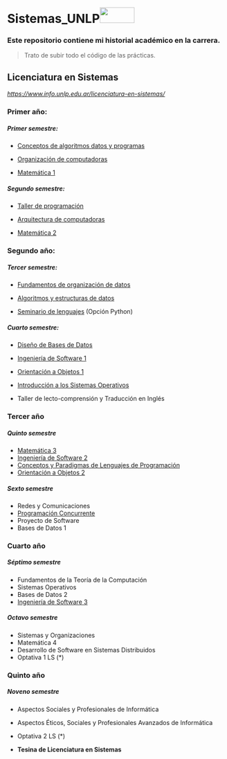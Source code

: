 
  

# Sistemas_UNLP<img width="80"  height="36"  src="https://play-lh.googleusercontent.com/XGFojVfc5XTbImdno3zRevF3TPqKfGOODel6eGDuRCZNhYmNZZ1EPwT0b0-oM5vjBt4=w600-h300-pc0xffffff-pd">

  

  

### Este repositorio contiene mi historial académico en la carrera.

> Trato de subir todo el código de las prácticas.

  

## Licenciatura en Sistemas

  

 *https://www.info.unlp.edu.ar/licenciatura-en-sistemas/*

  

  

### Primer año:

  

##### Primer semestre:

  

- [Conceptos de algoritmos datos y programas](https://github.com/NicolasCaporal/Sistemas_UNLP/tree/main/1er_A%C3%B1o/CADP)

  

- [Organización de computadoras](https://github.com/NicolasCaporal/Sistemas_UNLP/tree/main/1er_A%C3%B1o/OrganizacionDeComputadoras)

  

- [Matemática 1](https://github.com/NicolasCaporal/Sistemas_UNLP/tree/main/1er_A%C3%B1o/Matematica1)

  

##### Segundo semestre:

  

- [Taller de programación](https://github.com/NicolasCaporal/Sistemas_UNLP/tree/main/1er_A%C3%B1o/TallerDeProgramacion)

  

- [Arquitectura de computadoras](https://github.com/NicolasCaporal/Sistemas_UNLP/tree/main/1er_A%C3%B1o/ArquitecturaDeComputadoras)

  

- [Matemática 2](https://github.com/NicolasCaporal/Sistemas_UNLP/tree/main/1er_A%C3%B1o/Matematica2)

  

  

### Segundo año:

  

##### Tercer semestre:

  

- [Fundamentos de organización de datos](https://github.com/NicolasCaporal/Sistemas_UNLP/tree/main/2do_A%C3%B1o/Fundamentos_de_Organizaci%C3%B3n_de_Datos)

  

- [Algoritmos y estructuras de datos](https://github.com/NicolasCaporal/Sistemas_UNLP/tree/main/2do_A%C3%B1o/Algoritmos_y_Estructuras_de_Datos)

  

- [Seminario de lenguajes](https://github.com/NicolasCaporal/Sistemas_UNLP/tree/main/2do_A%C3%B1o/Seminario_de_Lenguajes) (Opción Python)


##### Cuarto semestre:


- [Diseño de Bases de Datos](https://github.com/NicolasCaporal/Sistemas_UNLP/tree/main/2do_A%C3%B1o/Dise%C3%B1o_de_Bases_de_Datos)

- [Ingeniería de Software 1](https://github.com/NicolasCaporal/Sistemas_UNLP/tree/main/2do_A%C3%B1o/Ingenier%C3%ADa_de_Software_1)

- [Orientación a Objetos 1](https://github.com/NicolasCaporal/Sistemas_UNLP/tree/main/2do_A%C3%B1o/Orientaci%C3%B3n_a_Objetos_1)

- [Introducción a los Sistemas Operativos](https://github.com/NicolasCaporal/Sistemas_UNLP/tree/main/2do_A%C3%B1o/Introducci%C3%B3n_a_los_Sistemas_Operativos)

- Taller de lecto-comprensión y Traducción en Inglés

### Tercer año

##### Quinto semestre

- [Matemática 3](https://github.com/NicolasCaporal/Sistemas_UNLP/tree/main/3er_A%C3%B1o/Matematica3)
- [Ingeniería de Software 2](https://github.com/NicolasCaporal/Sistemas_UNLP/tree/main/3er_A%C3%B1o/Ingenier%C3%ADa_de_Software_2)
- [Conceptos y Paradigmas de Lenguajes de Programación](https://github.com/NicolasCaporal/Sistemas_UNLP/tree/main/3er_A%C3%B1o/Conceptos_y_Paradigmas_de_Lenguajes_de_Programaci%C3%B3n)
- [Orientación a Objetos 2](https://github.com/NicolasCaporal/Sistemas_UNLP/tree/main/3er_A%C3%B1o/Orientaci%C3%B3n_a_Objetos_2)

##### Sexto semestre

- Redes y Comunicaciones
- [Programación Concurrente](https://github.com/NicolasCaporal/Sistemas_UNLP/tree/main/3er_A%C3%B1o/Programaci%C3%B3n_Concurrente)
- Proyecto de Software
- Bases de Datos 1

### Cuarto año

##### Séptimo semestre

- Fundamentos de la Teoría de la Computación
- Sistemas Operativos
- Bases de Datos 2
- [Ingeniería de Software 3](https://github.com/NicolasCaporal/Sistemas_UNLP/tree/main/4to_A%C3%B1o/Ingenier%C3%ADa_de_Software_3/Pr%C3%A1ctica)

##### Octavo semestre

- Sistemas y Organizaciones
- Matemática 4
- Desarrollo de Software en Sistemas Distribuidos
- Optativa 1 LS (*)

### Quinto año

##### Noveno semestre

- Aspectos Sociales y Profesionales de Informática
- Aspectos Éticos, Sociales y Profesionales Avanzados de Informática
- Optativa 2 LS (*)

- **Tesina de Licenciatura en Sistemas**

